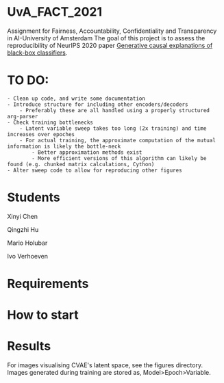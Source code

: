 # UvA_FACT_2021
Assignment for Fairness, Accountability, Confidentiality and Transparency in AI-University of Amsterdam
The goal of this project is to assess the reproducibility of NeurIPS 2020 paper [Generative causal explanations of black-box classifiers](https://arxiv.org/abs/2006.13913).

# TO DO: 
    - Clean up code, and write some documentation
    - Introduce structure for including other encoders/decoders
        - Preferably these are all handled using a properly structured arg-parser
    - Check training bottlenecks
        - Latent variable sweep takes too long (2x training) and time increases over epoches
        - For actual training, the approximate computation of the mutual information is likely the bottle-neck
            - Better approximation methods exist
            - More efficient versions of this algorithm can likely be found (e.g. chunked matrix calculations, Cython)
    - Alter sweep code to allow for reproducing other figures

# Students
Xinyi Chen

Qingzhi Hu

Mario Holubar

Ivo Verhoeven

# Requirements

# How to start

# Results
For images visualising CVAE's latent space, see the figures directory. Images generated during training are stored as, Model>Epoch>Variable.
